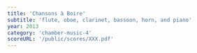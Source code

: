 ```yaml
---
title: 'Chansons à Boire'
subtitle: 'flute, oboe, clarinet, bassoon, horn, and piano'
year: 2013
category: 'chamber-music-4'
scoreURL: '/public/scores/XXX.pdf'
---
```

